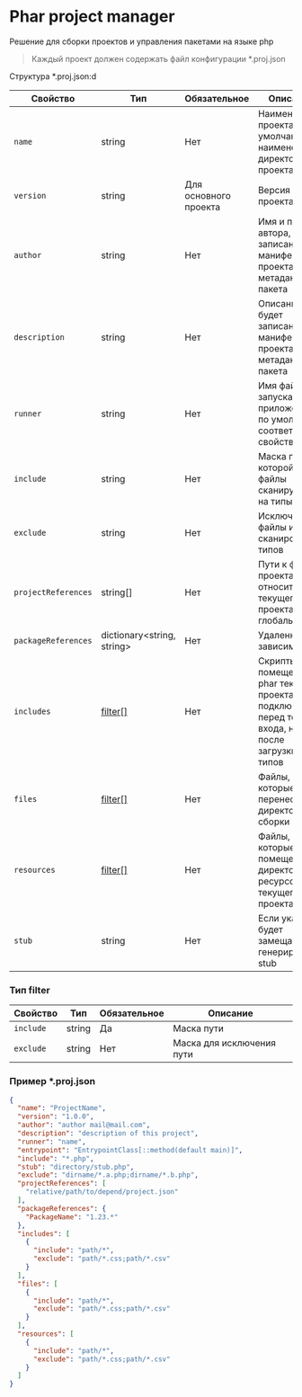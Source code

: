 # Phar project manager
Решение для сборки проектов и управления пакетами на языке php

> Каждый проект должен содержать файл конфигурации *.proj.json
 
Структура *.proj.json:d

| Свойство            | Тип                        | Обязательное          | Описание                                                                                                |
|---------------------|----------------------------|-----------------------|---------------------------------------------------------------------------------------------------------|
| `name`              | string                     | Нет                   | Наименование проекта, по умолчанию наименование директории проекта                                      |
| `version`           | string                     | Для основного проекта | Версия проекта                                                                                          |
| `author`            | string                     | Нет                   | Имя и почта автора, будут записаны в манифест проекта или в метаданные пакета                           |
| `description`       | string                     | Нет                   | Описание, будет записано в манифест проекта или в метаданные пакета                                     |
| `runner`            | string                     | Нет                   | Имя файла запуска приложения, по умолчанию соответствует свойству `name`                                |
| `include`           | string                     | Нет                   | Маска по которой файлы сканируются на типы                                                              |
| `exclude`           | string                     | Нет                   | Исключает файлы из сканирования типов                                                                   |
| `projectReferences` | string[]                   | Нет                   | Пути к файлу проекта относительно текущего проекта либо глобальный                                      |
| `packageReferences` | dictionary<string, string> | Нет                   | Удаленные зависимости                                                                                   |
| `includes`          | [filter[]](#тип-filter)    | Нет                   | Скрипты будут помещены в phar текущего проекта и подключены перед точкой входа, но после загрузки типов |
| `files`             | [filter[]](#тип-filter)    | Нет                   | Файлы, которые будут перенесены в директорию сборки                                                     |
| `resources`         | [filter[]](#тип-filter)    | Нет                   | Файлы, которые будут помещены в директорию ресурсов phar текущего проекта                               |
| `stub`              | string                     | Нет                   | Если указан, будет замещать генерируемый stub                                                           |

### Тип filter
| Свойство  | Тип    | Обязательное | Описание                  |
|-----------|--------|--------------|---------------------------|
| `include` | string | Да           | Маска пути                |
| `exclude` | string | Нет          | Маска для исключения пути |

### Пример *.proj.json
```json
{
  "name": "ProjectName",
  "version": "1.0.0",
  "author": "author mail@mail.com",
  "description": "description of this project",
  "runner": "name",
  "entrypoint": "EntrypointClass[::method(default main)]",
  "include": "*.php",
  "stub": "directory/stub.php",
  "exclude": "dirname/*.a.php;dirname/*.b.php",
  "projectReferences": [
    "relative/path/to/depend/project.json"
  ],
  "packageReferences": {
    "PackageName": "1.23.*"
  },
  "includes": [
    {
      "include": "path/*",
      "exclude": "path/*.css;path/*.csv"
    }
  ],
  "files": [
    {
      "include": "path/*",
      "exclude": "path/*.css;path/*.csv"
    }
  ],
  "resources": [
    {
      "include": "path/*",
      "exclude": "path/*.css;path/*.csv"
    }
  ]
}
```